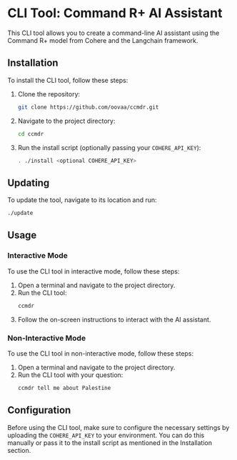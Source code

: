 # CLI Tool: Command R+ AI Assistant

This CLI tool allows you to create a command-line AI assistant using the Command R+ model from Cohere and the Langchain framework.

## Installation

To install the CLI tool, follow these steps:

1. Clone the repository:
    ```sh
    git clone https://github.com/oovaa/ccmdr.git
    ```
2. Navigate to the project directory:
    ```sh
    cd ccmdr
    ```
3. Run the install script (optionally passing your `COHERE_API_KEY`):
    ```sh
    . ./install <optional COHERE_API_KEY>
    ```

## Updating

To update the tool, navigate to its location and run:
```sh
./update
```

## Usage

### Interactive Mode

To use the CLI tool in interactive mode, follow these steps:

1. Open a terminal and navigate to the project directory.
2. Run the CLI tool:
    ```sh
    ccmdr
    ```
3. Follow the on-screen instructions to interact with the AI assistant.

### Non-Interactive Mode

To use the CLI tool in non-interactive mode, follow these steps:

1. Open a terminal and navigate to the project directory.
2. Run the CLI tool with your question:
    ```sh
    ccmdr tell me about Palestine
    ```

## Configuration

Before using the CLI tool, make sure to configure the necessary settings by uploading the `COHERE_API_KEY` to your environment. You can do this manually or pass it to the install script as mentioned in the Installation section.
